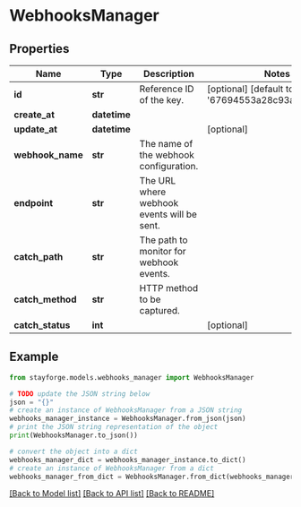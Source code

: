 # WebhooksManager


## Properties

Name | Type | Description | Notes
------------ | ------------- | ------------- | -------------
**id** | **str** | Reference ID of the key. | [optional] [default to '67694553a28c93aaa64d4afa']
**create_at** | **datetime** |  | 
**update_at** | **datetime** |  | [optional] 
**webhook_name** | **str** | The name of the webhook configuration. | 
**endpoint** | **str** | The URL where webhook events will be sent. | 
**catch_path** | **str** | The path to monitor for webhook events. | 
**catch_method** | **str** | HTTP method to be captured. | 
**catch_status** | **int** |  | [optional] 

## Example

```python
from stayforge.models.webhooks_manager import WebhooksManager

# TODO update the JSON string below
json = "{}"
# create an instance of WebhooksManager from a JSON string
webhooks_manager_instance = WebhooksManager.from_json(json)
# print the JSON string representation of the object
print(WebhooksManager.to_json())

# convert the object into a dict
webhooks_manager_dict = webhooks_manager_instance.to_dict()
# create an instance of WebhooksManager from a dict
webhooks_manager_from_dict = WebhooksManager.from_dict(webhooks_manager_dict)
```
[[Back to Model list]](../README.md#documentation-for-models) [[Back to API list]](../README.md#documentation-for-api-endpoints) [[Back to README]](../README.md)


